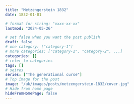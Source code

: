 ```yaml
---
title: "Metzengerstein 1832"
date: 1832-01-01

# format for string: "xxxx-xx-xx"
lastmod: "2024-05-26"

# set false when you want the post publish
draft: false
# one category: ["category-1"]
# more categories: ["category-1", "category-2", ...]
categories: []
# refer to categories
tags: []
# seires
series: ["The generational curse"]
# Top image for the post
image: "/uk/images/posts/metzengerstein-1832/cover.jpg"
# Hide from home page
hideFromHomePage: false
---
```


<!--more-->
